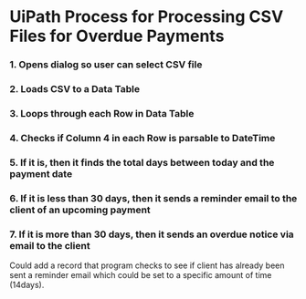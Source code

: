# UiPath Process for Processing CSV Files for Overdue Payments

### 1. Opens dialog so user can select CSV file
### 2. Loads CSV to a Data Table
### 3. Loops through each Row in Data Table
### 4. Checks if Column 4 in each Row is parsable to DateTime
### 5. If it is, then it finds the total days between today and the payment date
### 6. If it is less than 30 days, then it sends a reminder email to the client of an upcoming payment
### 7. If it is more than 30 days, then it sends an overdue notice via email to the client

Could add a record that program checks to see if client has already been sent a reminder email which could be set to a specific amount of time (14days).
